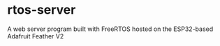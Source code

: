 # rtos-server
A web server program built with FreeRTOS hosted on the ESP32-based Adafruit Feather V2
